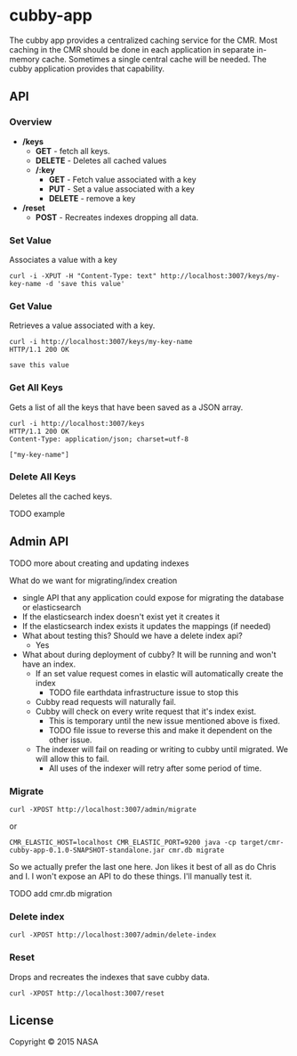# cubby-app

The cubby app provides a centralized caching service for the CMR. Most caching in the CMR should be done in each application in separate in-memory cache. Sometimes a single central cache will be needed. The cubby application provides that capability.
## API

### Overview

  * **/keys**
    * **GET** - fetch all keys.
    * **DELETE** - Deletes all cached values
    * **/:key**
      * **GET** - Fetch value associated with a key
      * **PUT** - Set a value associated with a key
      * **DELETE** - remove a key
  * **/reset**
    * **POST** - Recreates indexes dropping all data.


### Set Value

Associates a value with a key

    curl -i -XPUT -H "Content-Type: text" http://localhost:3007/keys/my-key-name -d 'save this value'

### Get Value

Retrieves a value associated with a key.

```
curl -i http://localhost:3007/keys/my-key-name
HTTP/1.1 200 OK

save this value
```


### Get All Keys

Gets a list of all the keys that have been saved as a JSON array.

```
curl -i http://localhost:3007/keys
HTTP/1.1 200 OK
Content-Type: application/json; charset=utf-8

["my-key-name"]
```

### Delete All Keys

Deletes all the cached keys.

TODO example

## Admin API

TODO more about creating and updating indexes


What do we want for migrating/index creation

  * single API that any application could expose for migrating the database or elasticsearch
  * If the elasticsearch index doesn't exist yet it creates it
  * If the elasticsearch index exists it updates the mappings (if needed)
  * What about testing this? Should we have a delete index api?
    * Yes
  * What about during deployment of cubby? It will be running and won't have an index.
    * If an set value request comes in elastic will automatically create the index
      * TODO file earthdata infrastructure issue to stop this
    * Cubby read requests will naturally fail.
    * Cubby will check on every write request that it's index exist.
      * This is temporary until the new issue mentioned above is fixed.
      * TODO file issue to reverse this and make it dependent on the other issue.
    * The indexer will fail on reading or writing to cubby until migrated. We will allow this to fail.
      * All uses of the indexer will retry after some period of time.

### Migrate

    curl -XPOST http://localhost:3007/admin/migrate

or

    CMR_ELASTIC_HOST=localhost CMR_ELASTIC_PORT=9200 java -cp target/cmr-cubby-app-0.1.0-SNAPSHOT-standalone.jar cmr.db migrate


So we actually prefer the last one here. Jon likes it best of all as do Chris and I. I won't expose an API to do these things. I'll manually test it.

TODO add cmr.db migration


### Delete index

    curl -XPOST http://localhost:3007/admin/delete-index




### Reset

Drops and recreates the indexes that save cubby data.

    curl -XPOST http://localhost:3007/reset


## License

Copyright © 2015 NASA
